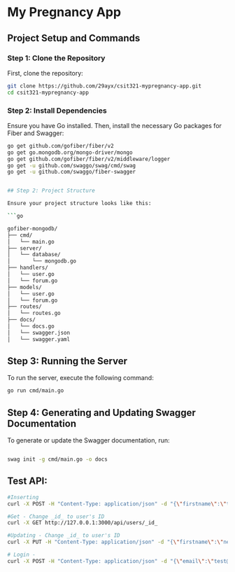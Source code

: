 # My Pregnancy App

## Project Setup and Commands

### Step 1: Clone the Repository

First, clone the repository:

```bash
git clone https://github.com/29ayx/csit321-mypregnancy-app.git
cd csit321-mypregnancy-app
```
### Step 2: Install Dependencies
Ensure you have Go installed. Then, install the necessary Go packages for Fiber and Swagger:

```bash
go get github.com/gofiber/fiber/v2
go get go.mongodb.org/mongo-driver/mongo
go get github.com/gofiber/fiber/v2/middleware/logger
go get -u github.com/swaggo/swag/cmd/swag
go get -u github.com/swaggo/fiber-swagger


## Step 2: Project Structure

Ensure your project structure looks like this:

```go

gofiber-mongodb/
├── cmd/
│   └── main.go
├── server/
│   └── database/
│       └── mongodb.go
├── handlers/
│   └── user.go
│   └── forum.go
├── models/
│   └── user.go
│   └── forum.go
├── routes/
│   └── routes.go
├── docs/
│   └── docs.go
│   └── swagger.json
│   └── swagger.yaml

```

## Step 3: Running the Server

To run the server, execute the following command:

```bash
go run cmd/main.go
```

## Step 4: Generating and Updating Swagger Documentation

To generate or update the Swagger documentation, run:

```bash

swag init -g cmd/main.go -o docs

```

## Test API:
```bash
#Inserting
curl -X POST -H "Content-Type: application/json" -d "{\"firstname\":\"test\",\"lastname\":\"user\",\"email\":\"test@example.com\",\"passhash\":\"testpassword\"}" http://127.0.0.1:3000/api/signup

#Get - Change _id_ to user's ID
curl -X GET http://127.0.0.1:3000/api/users/_id_

#Updating - Change _id_ to user's ID
curl -X PUT -H "Content-Type: application/json" -d "{\"firstname\":\"new_test\",\"lastname\":\"example_change\" }" http://127.0.0.1:3000/api/users/update/_id_

# Login -  
curl -X POST -H "Content-Type: application/json" -d "{\"email\":\"test@example.com\",\"passhash\":\"testpassword\"}" http://127.0.0.1:3000/api/login
```